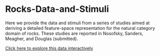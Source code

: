 # Rocks-Data-and-Stimuli
Here we provide the data and stimuli from a series of studies aimed at deriving a detailed feature-space representation for the natural category domain of rocks. These studies are reported in Nosofsky, Sanders, Meagher, and Douglas (submitted). 

[Click here to explore this data interactively](https://craasand.shinyapps.io/Rocks_Data_Explorer/)
